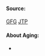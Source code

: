 #### Source:
[GFG](https://www.geeksforgeeks.org/starvation-and-aging-in-operating-systems/)
[JTP](https://www.javatpoint.com/starvation-and-aging-in-operating-systems)


#### About Aging:

* 